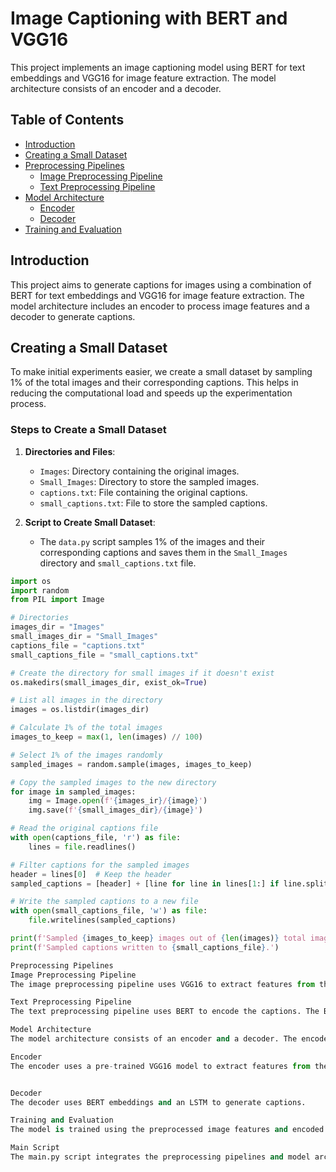 # Image Captioning with BERT and VGG16

This project implements an image captioning model using BERT for text embeddings and VGG16 for image feature extraction. The model architecture consists of an encoder and a decoder.

## Table of Contents

- [Introduction](#introduction)
- [Creating a Small Dataset](#creating-a-small-dataset)
- [Preprocessing Pipelines](#preprocessing-pipelines)
  - [Image Preprocessing Pipeline](#image-preprocessing-pipeline)
  - [Text Preprocessing Pipeline](#text-preprocessing-pipeline)
- [Model Architecture](#model-architecture)
  - [Encoder](#encoder)
  - [Decoder](#decoder)
- [Training and Evaluation](#training-and-evaluation)

## Introduction

This project aims to generate captions for images using a combination of BERT for text embeddings and VGG16 for image feature extraction. The model architecture includes an encoder to process image features and a decoder to generate captions.

## Creating a Small Dataset

To make initial experiments easier, we create a small dataset by sampling 1% of the total images and their corresponding captions. This helps in reducing the computational load and speeds up the experimentation process.

### Steps to Create a Small Dataset

1. **Directories and Files**:
   - `Images`: Directory containing the original images.
   - `Small_Images`: Directory to store the sampled images.
   - `captions.txt`: File containing the original captions.
   - `small_captions.txt`: File to store the sampled captions.

2. **Script to Create Small Dataset**:
   - The `data.py` script samples 1% of the images and their corresponding captions and saves them in the `Small_Images` directory and `small_captions.txt` file.


```python
import os
import random
from PIL import Image

# Directories
images_dir = "Images"
small_images_dir = "Small_Images"
captions_file = "captions.txt"
small_captions_file = "small_captions.txt"

# Create the directory for small images if it doesn't exist
os.makedirs(small_images_dir, exist_ok=True)

# List all images in the directory
images = os.listdir(images_dir)

# Calculate 1% of the total images
images_to_keep = max(1, len(images) // 100)

# Select 1% of the images randomly
sampled_images = random.sample(images, images_to_keep)

# Copy the sampled images to the new directory
for image in sampled_images:
    img = Image.open(f'{images_ir}/{image}')
    img.save(f'{small_images_dir}/{image}')

# Read the original captions file
with open(captions_file, 'r') as file:
    lines = file.readlines()

# Filter captions for the sampled images
header = lines[0]  # Keep the header
sampled_captions = [header] + [line for line in lines[1:] if line.split(',')[0] in sampled_images]

# Write the sampled captions to a new file
with open(small_captions_file, 'w') as file:
    file.writelines(sampled_captions)

print(f'Sampled {images_to_keep} images out of {len(images)} total images.')
print(f'Sampled captions written to {small_captions_file}.')

Preprocessing Pipelines
Image Preprocessing Pipeline
The image preprocessing pipeline uses VGG16 to extract features from the images. The features are extracted from the fc2 layer of VGG16.

Text Preprocessing Pipeline
The text preprocessing pipeline uses BERT to encode the captions. The BERT tokenizer and model are used to preprocess and encode the captions.

Model Architecture
The model architecture consists of an encoder and a decoder. The encoder processes the image features, and the decoder generates captions.

Encoder
The encoder uses a pre-trained VGG16 model to extract features from the images.


Decoder
The decoder uses BERT embeddings and an LSTM to generate captions.

Training and Evaluation
The model is trained using the preprocessed image features and encoded captions. The training process involves defining a data generator, creating a dataset, and fitting the model.

Main Script
The main.py script integrates the preprocessing pipelines and model architecture to train and evaluate the model.

